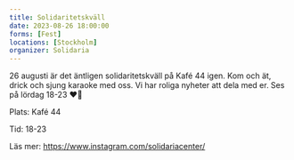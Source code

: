 ```yaml
---
title: Solidaritetskväll
date: 2023-08-26 18:00:00
forms: [Fest]
locations: [Stockholm]
organizer: Solidaria
---
```


26 augusti är det äntligen solidaritetskväll på Kafé 44 igen. Kom och ät, drick och sjung karaoke med oss. Vi har roliga nyheter att dela med er. Ses på lördag 18-23 ❤️🖤

Plats: Kafé 44

Tid: 18-23

Läs mer: https://www.instagram.com/solidariacenter/
